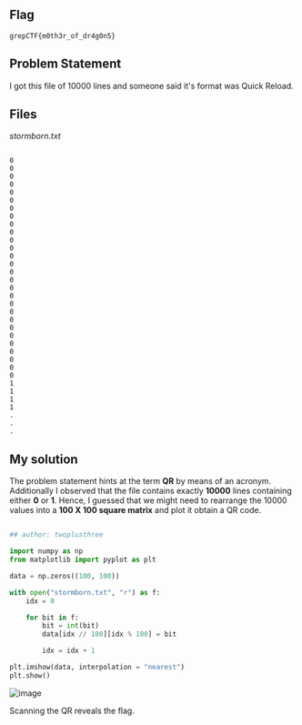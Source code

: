 ## Flag
```
grepCTF{m0th3r_of_dr4g0n5}
```

## Problem Statement

I got this file of 10000 lines and someone said it's format was Quick Reload.

## Files

*stormborn.txt*

```

0
0
0
0
0
0
0
0
0
0
0
0
0
0
0
0
0
0
0
0
0
0
0
0
0
0
0
0
1
1
1
1
.
.
.

```

## My solution

The problem statement hints at the term **QR** by means of an acronym. Additionally I observed that the file contains exactly **10000** lines containing either **0** or **1**. Hence, I guessed that we might need to rearrange the 10000 values into a **100 X 100 square matrix** and plot it obtain a QR code.

```python

## author: twoplusthree

import numpy as np
from matplotlib import pyplot as plt

data = np.zeros((100, 100))

with open("stormborn.txt", "r") as f:
    idx = 0

    for bit in f:
        bit = int(bit)
        data[idx // 100][idx % 100] = bit

        idx = idx + 1

plt.imshow(data, interpolation = "nearest")
plt.show()

```

![image](https://user-images.githubusercontent.com/96875426/229530417-a30cfcf7-a29b-49b5-a5bc-492ed4eb2a40.png)

Scanning the QR reveals the flag.
